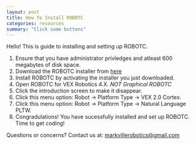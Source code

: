```yaml
---
layout: post
title: How To Install ROBOTC
categories: resources
summary: "Click some buttons"
---
```

Hello!
This is guide to installing and setting up ROBOTC.

1. Ensure that you have administrator privledges and atleast 600 megabytes of disk space.
2. Download the ROBOTC installer from [here]({drive.google.com/file/d/0B6qNsnrHZft5SjFFZ0JSeU0wYU0/view}) 
3. Install ROBOTC by activating the installer you just downloaded.
4. Open ROBOTC for VEX Robotics 4.X. *NOT Graphical ROBOTC*
5. Click the introduction screen to make it disappear.
6. Click this menu option: Robot -> Platform Type -> VEX 2.0 Cortex.
7. Click this menu option: Robot -> Platform Type -> Natural Language PLTW.
8. Congradulations! You have sucessfully installed and set up ROBOTC. Time to get coding!

Questions or concerns? Contact us at: [markvillerobotics@gmail.com]({markvillerobotics@gmail.com})
